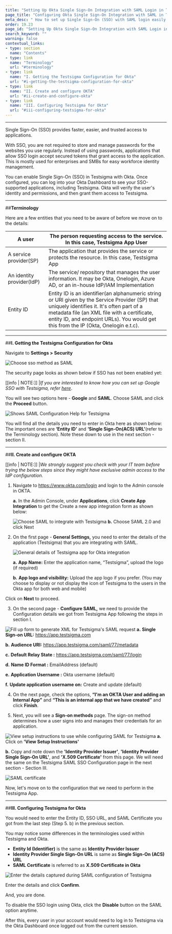 ```yaml
---
title: "Setting Up Okta Single Sign-On Integration with SAML Login in Testsigma"
page_title: "Configuring Okta Single Sign-On Integration with SAML in Testsigma"
meta_desc: " How to set up Single Sign-On (SSO) with SAML login easily in Testsigma"
order: 19.23
page_id: "Setting Up Okta Single Sign-On Integration with SAML Login in Testsigma"
search_keyword: ""
warning: false
contextual_links:
- type: section
  name: "Contents"
- type: link
  name: "Terminology"
  url: "#terminology"
- type: link
  name: "I. Getting the Testsigma Configuration for Okta"
  url: "#i-getting-the-testsigma-configuration-for-okta"
- type: link
  name: "II. Create and configure OKTA"
  url: "#ii-create-and-configure-okta"
- type: link
  name: "III. Configuring Testsigma for Okta"
  url: "#iii-configuring-testsigma-for-okta"
---
```


---

Single Sign-On (SSO) provides faster, easier, and trusted access to applications.

With SSO, you are not required to store and manage passwords for the websites you use regularly. Instead of using passwords, applications that allow SSO login accept secured tokens that grant access to the application. This is mostly used for enterprises and SMBs for easy workforce identity management.

You can enable Single Sign-On (SSO) in Testsigma with Okta. Once configured, you can log into your Okta Dashboard to see your SSO-supported applications, including Testsigma. Okta will verify the user's identity and permissions, and then grant them access to Testsigma.


---
##**Terminology**

Here are a few entities that you need to be aware of before we move on to the details:

|A user|The person requesting access to the service. In this case, Testsigma App User|
|-----|----------|
|A service provider(SP)|The application that provides the service or protects the resource. In this case, Testsigma App|
|An identity provider(IdP)|The service/ repository that manages the user information. It may be Okta, Onelogin, Azure AD, or an in-house IdP/IAM Implementation|
|Entity ID|Entity ID is an identifier(an alphanumeric string or URI given by the Service Provider (SP) that uniquely identifies it. It's often part of a metadata file (an XML file with a certificate, entity ID, and endpoint URLs). You would get this from the IP (Okta, Onelogin e.t.c).|

---
##**I. Getting the Testsigma Configuration for Okta**

Navigate to **Settings > Security**

![Choose sso method as SAML](https://docs.testsigma.com/images/security/okta-ssochoose-sso-method-saml.png)

The security page looks as shown below if SSO has not been enabled yet:

[[info | NOTE:]]
|*If you are interested to know how you can set up Google SSO with Testsigma, refer [here](https://testsigma.com/docs/configuration/security/google-sso)*.


You will see two options here - **Google** and **SAML**. Choose SAML and click the **Proceed** button.

![Shows SAML Configuration Help for Testsigma](https://docs.testsigma.com/images/security/testsigma-sso-config-help.png)

You will find all the details you need to enter in Okta here as shown below:
The important ones are **‘Entity ID’** and **‘Single Sign-On(ACS) URL’**(refer to the Terminology section).
Note these down to use in the next section - section II.

---
##**II. Create and configure OKTA**

[[info | NOTE:]]
|*We strongly suggest you check with your IT team before trying the below steps since they might have exclusive admin access to the IdP configuration.*



1. Navigate to https://www.okta.com/login and login to the Admin console in OKTA.

     **a.** In the Admin Console, under **Applications**, click **Create App Integration** to get the Create a new app integration form as shown below:

     ![Choose SAML to integrate with Testsigma](https://docs.testsigma.com/images/security/create-app-integration-saml.png)
     **b.** Choose SAML 2.0 and click Next

2. On the first page - **General Settings,** you need to enter the details of the application (Testsigma) that you are integrating with SAML.

   ![General details of Testsigma app for Okta integration](https://docs.testsigma.com/images/security/general-settings-page-testsigma-app-okta-integration.png)

   **a.** **App Name:** Enter the application name, “Testsigma”, upload the logo (if required)

   **b.** **App logo and visibility:** Upload the app logo if you prefer.
(You may choose to display or not display the icon of Testsigma to the users in the Okta app for both web and mobile)

Click on **Next** to proceed.

3. On the second page - **Configure SAML,** we need to provide the Configuration details we got from Testsigma App following the steps in section I.

 ![Fill up form to generate XML for Testsigma's SAML request](https://docs.testsigma.com/images/security/form-testsigma-saml-request.png)
   **a.** **Single Sign-on URL:** https://app.testsigma.com

   **b.** **Audience URI:** https://app.testsigma.com/saml/77/metadata
   
   **c.** **Default Relay State :** https://app.testsigma.com/saml/77/login
   
   **d.** **Name ID Format :** EmailAddress (default)
   
   **e.** **Application Username :** Okta username (default)
   
   **f.** **Update application username on:** Create and update (default)

4. On the next page, check the options, **“I'm an OKTA User and adding an Internal App”** and **“This is an internal app that we have created”** and click **Finish**.

5. Next, you will see a **Sign-on methods** page. The sign-on method determines how a user signs into and manages their credentials for an application.

![View setup instructions to use while configuring SAML for Testsigma](https://docs.testsigma.com/images/security/view-setup-instructions-saml-testsigma.png)
   **a.** Click on **'View Setup Instructions'**


   **b.** Copy and note down the **'Identity Provider Issuer'**, **'Identity Provider Single Sign-On URL'**, and **'X.509 Certificate'** from this page. 
We will need the same on the Testsigma SAML SSO Configuration page in the next section - Section III.

![SAML certificate](https://docs.testsigma.com/images/security/saml-certificate.png)

Now, let's move on to the configuration that we need to perform in the Testsigma App.

---
##**III. Configuring Testsigma for Okta**

You would need to enter the Entity ID, SSO URL, and SAML Certificate you got from the last step (Step 5. b) in the previous section.

You may notice some differences in the terminologies used within Testsigma and Okta.

* **Entity Id (Identifier)** is the same as **Identity Provider Issuer**
* **Identity Provider Single Sign-On URL** is same as **Single Sign-On (ACS) URL**
* **SAML Certificate** is referred to as **X.509 Certificate in Okta**

![Enter the details captured during SAML configuration of Testsigma](https://docs.testsigma.com/images/security/enter-details-saml-certifacte-entity-url-testsigma.png)


Enter the details and click **Confirm**.


And, you are done.


To disable the SSO login using Okta, click the **Disable** button on the SAML option anytime.

After this, every user in your account would need to log in to Testsigma via the Okta Dashboard once logged out from the current session.




